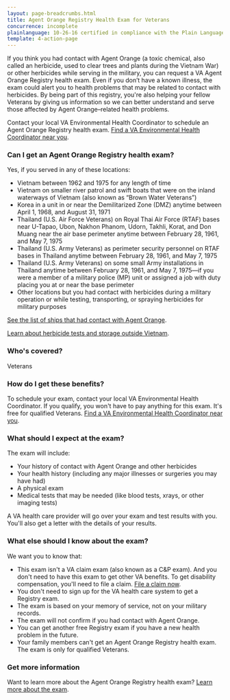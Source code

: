 ```yaml
---
layout: page-breadcrumbs.html
title: Agent Orange Registry Health Exam for Veterans
concurrence: incomplete
plainlanguage: 10-26-16 certified in compliance with the Plain Language Act
template: 4-action-page
---
```


If you think you had contact with Agent Orange (a toxic chemical, also called an herbicide, used to clear trees and plants during the Vietnam War) or other herbicides while serving in the military, you can request a VA Agent Orange Registry health exam. Even if you don’t have a known illness, the exam could alert you to health problems that may be related to contact with herbicides. By being part of this registry, you're also helping your fellow Veterans by giving us information so we can better understand and serve those affected by Agent Orange–related health problems.

Contact your local VA Environmental Health Coordinator to schedule an Agent Orange Registry health exam. [Find a VA Environmental Health Coordinator near you](http://www.publichealth.va.gov/exposures/coordinators.asp).

<div class="call-out" markdown="1">

### Can I get an Agent Orange Registry health exam?

Yes, if you served in any of these locations:

  - Vietnam between 1962 and 1975 for any length of time
  - Vietnam on smaller river patrol and swift boats that were on the inland waterways of Vietnam (also known as “Brown Water Veterans”) 
  - Korea in a unit in or near the Demilitarized Zone (DMZ) anytime between April 1, 1968, and August 31, 1971
  - Thailand (U.S. Air Force Veterans) on Royal Thai Air Force (RTAF) bases near U-Tapao, Ubon, Nakhon Phanom, Udorn, Takhli, Korat, and Don Muang near the air base perimeter anytime between February 28, 1961, and May 7, 1975
  - Thailand (U.S. Army Veterans) as perimeter security personnel on RTAF bases in Thailand anytime between February 28, 1961, and May 7, 1975
  - Thailand (U.S. Army Veterans) on some small Army installations in Thailand anytime between February 28, 1961, and May 7, 1975—if you were a member of a military police (MP) unit or assigned a job with duty placing you at or near the base perimeter
  - Other locations but you had contact with herbicides during a military operation or while testing, transporting, or spraying herbicides for military purposes
 
 [See the list of ships that had contact with Agent Orange](http://www.publichealth.va.gov/exposures/agentorange/shiplist/index.asp).
 
 [Learn about herbicide tests and storage outside Vietnam](http://www.publichealth.va.gov/exposures/agentorange/locations/tests-storage/index.asp).

### Who's covered?
Veterans
</div>

### How do I get these benefits?

To schedule your exam, contact your local VA Environmental Health Coordinator. If you qualify, you won't have to pay anything for this exam. It's free for qualified Veterans. [Find a VA Environmental Health Coordinator near you](http://www.publichealth.va.gov/exposures/coordinators.asp).

### What should I expect at the exam?

The exam will include:

- Your history of contact with Agent Orange and other herbicides
- Your health history (including any major illnesses or surgeries you may have had)
- A physical exam
- Medical tests that may be needed (like blood tests, xrays, or other imaging tests)

A VA health care provider will go over your exam and test results with you. You'll also get a letter with the details of your results.

### What else should I know about the exam?

We want you to know that:

- This exam isn't a VA claim exam (also known as a C&P exam). And you don't need to have this exam to get other VA benefits. To get disability compensation, you'll need to file a claim. [File a claim now](/disability-benefits/apply-for-benefits/).
- You don't need to sign up for the VA health care system to get a Registry exam.
- The exam is based on your memory of service, not on your military records.
- The exam will not confirm if you had contact with Agent Orange.
- You can get another free Registry exam if you have a new health problem in the future.
- Your family members can't get an Agent Orange Registry health exam. The exam is only for qualified Veterans.

### Get more information

Want to learn more about the Agent Orange Registry health exam? [Learn more about the exam](http://www.publichealth.va.gov/exposures/agentorange/benefits/registry-exam.asp). 
